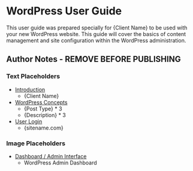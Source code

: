 # WordPress User Guide

This user guide was prepared specially for {Client Name} to be used with your new WordPress website. This guide will cover the basics of content management and site configuration within the WordPress administration.

## Author Notes - **REMOVE BEFORE PUBLISHING**

### Text Placeholders

* [Introduction](README.md)
    * {Client Name}
* [WordPress Concepts](wordpress_concepts.md)
    * {Post Type} * 3
    * {Description} * 3
* [User Login](user_login.md)
    * {sitename.com}

### Image Placeholders

* [Dashboard / Admin Interface](admin_interface.md)
    * WordPress Admin Dashboard